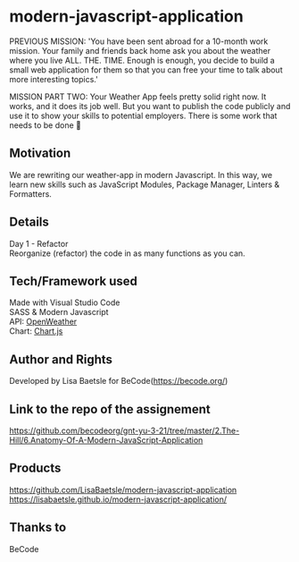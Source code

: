 # modern-javascript-application

PREVIOUS MISSION: 'You have been sent abroad for a 10-month work mission. Your family and friends back home ask you about the weather where you live ALL. THE. TIME.
Enough is enough, you decide to build a small web application for them so that you can free your time to talk about more interesting topics.'   
   
MISSION PART TWO: Your Weather App feels pretty solid right now. It works, and it does its job well. But you want to publish the code publicly and use it to show your skills to potential employers. There is some work that needs to be done 🦾

## Motivation

We are rewriting our weather-app in modern Javascript. In this way, we learn new skills such as JavaScript Modules, Package Manager, Linters & Formatters.

## Details

Day 1 - Refactor   
Reorganize (refactor) the code in as many functions as you can.

## Tech/Framework used

Made with Visual Studio Code  
SASS & Modern Javascript  
API: [OpenWeather](https://openweathermap.org/)  
Chart: [Chart.js](https://www.chartjs.org/)

## Author and Rights

Developed by Lisa Baetsle for BeCode(https://becode.org/)

## Link to the repo of the assignement

https://github.com/becodeorg/gnt-yu-3-21/tree/master/2.The-Hill/6.Anatomy-Of-A-Modern-JavaScript-Application

## Products
  
https://github.com/LisaBaetsle/modern-javascript-application  
https://lisabaetsle.github.io/modern-javascript-application/

## Thanks to

BeCode